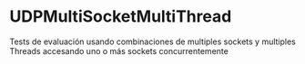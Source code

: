 # UDPMultiSocketMultiThread
Tests de evaluación usando combinaciones de multiples sockets y multiples Threads accesando uno o más sockets concurrentemente
